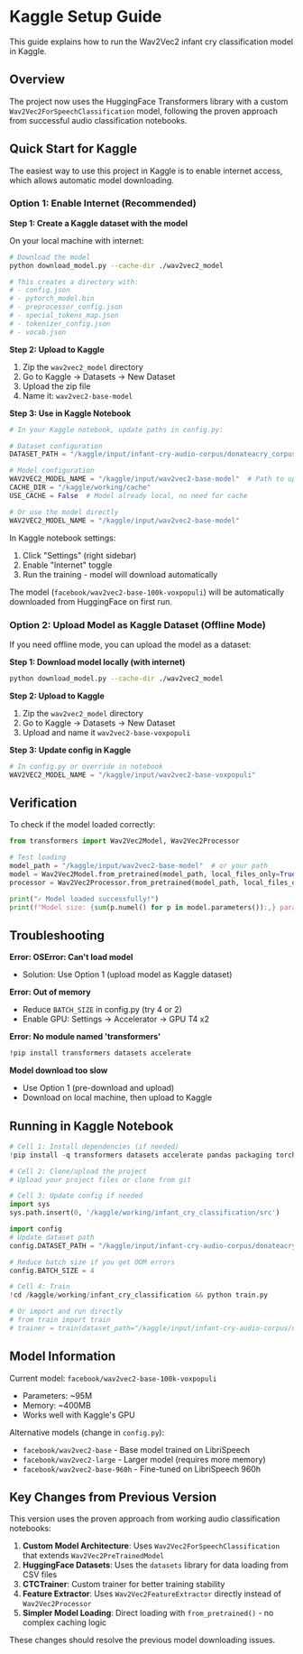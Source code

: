 # Kaggle Setup Guide

This guide explains how to run the Wav2Vec2 infant cry classification model in Kaggle.

## Overview

The project now uses the HuggingFace Transformers library with a custom `Wav2Vec2ForSpeechClassification` model, following the proven approach from successful audio classification notebooks.

## Quick Start for Kaggle

The easiest way to use this project in Kaggle is to enable internet access, which allows automatic model downloading.

### Option 1: Enable Internet (Recommended)

**Step 1: Create a Kaggle dataset with the model**

On your local machine with internet:

```bash
# Download the model
python download_model.py --cache-dir ./wav2vec2_model

# This creates a directory with:
# - config.json
# - pytorch_model.bin
# - preprocessor_config.json
# - special_tokens_map.json
# - tokenizer_config.json
# - vocab.json
```

**Step 2: Upload to Kaggle**

1. Zip the `wav2vec2_model` directory
2. Go to Kaggle → Datasets → New Dataset
3. Upload the zip file
4. Name it: `wav2vec2-base-model`

**Step 3: Use in Kaggle Notebook**

```python
# In your Kaggle notebook, update paths in config.py:

# Dataset configuration
DATASET_PATH = "/kaggle/input/infant-cry-audio-corpus/donateacry_corpus"

# Model configuration
WAV2VEC2_MODEL_NAME = "/kaggle/input/wav2vec2-base-model"  # Path to uploaded model
CACHE_DIR = "/kaggle/working/cache"
USE_CACHE = False  # Model already local, no need for cache

# Or use the model directly
WAV2VEC2_MODEL_NAME = "/kaggle/input/wav2vec2-base-model"
```

In Kaggle notebook settings:
1. Click "Settings" (right sidebar)
2. Enable "Internet" toggle
3. Run the training - model will download automatically

The model (`facebook/wav2vec2-base-100k-voxpopuli`) will be automatically downloaded from HuggingFace on first run.

### Option 2: Upload Model as Kaggle Dataset (Offline Mode)

If you need offline mode, you can upload the model as a dataset:

**Step 1: Download model locally (with internet)**
```bash
python download_model.py --cache-dir ./wav2vec2_model
```

**Step 2: Upload to Kaggle**
1. Zip the `wav2vec2_model` directory
2. Go to Kaggle → Datasets → New Dataset
3. Upload and name it `wav2vec2-base-voxpopuli`

**Step 3: Update config in Kaggle**
```python
# In config.py or override in notebook
WAV2VEC2_MODEL_NAME = "/kaggle/input/wav2vec2-base-voxpopuli"
```

## Verification

To check if the model loaded correctly:

```python
from transformers import Wav2Vec2Model, Wav2Vec2Processor

# Test loading
model_path = "/kaggle/input/wav2vec2-base-model"  # or your path
model = Wav2Vec2Model.from_pretrained(model_path, local_files_only=True)
processor = Wav2Vec2Processor.from_pretrained(model_path, local_files_only=True)

print("✓ Model loaded successfully!")
print(f"Model size: {sum(p.numel() for p in model.parameters()):,} parameters")
```

## Troubleshooting

**Error: OSError: Can't load model**
- Solution: Use Option 1 (upload model as Kaggle dataset)

**Error: Out of memory**
- Reduce `BATCH_SIZE` in config.py (try 4 or 2)
- Enable GPU: Settings → Accelerator → GPU T4 x2

**Error: No module named 'transformers'**
```bash
!pip install transformers datasets accelerate
```

**Model download too slow**
- Use Option 1 (pre-download and upload)
- Download on local machine, then upload to Kaggle

## Running in Kaggle Notebook

```python
# Cell 1: Install dependencies (if needed)
!pip install -q transformers datasets accelerate pandas packaging torchaudio librosa

# Cell 2: Clone/upload the project
# Upload your project files or clone from git

# Cell 3: Update config if needed
import sys
sys.path.insert(0, '/kaggle/working/infant_cry_classification/src')

import config
# Update dataset path
config.DATASET_PATH = "/kaggle/input/infant-cry-audio-corpus/donateacry_corpus"

# Reduce batch size if you get OOM errors
config.BATCH_SIZE = 4

# Cell 4: Train
!cd /kaggle/working/infant_cry_classification && python train.py

# Or import and run directly
# from train import train
# trainer = train(dataset_path="/kaggle/input/infant-cry-audio-corpus/donateacry_corpus")
```

## Model Information

Current model: `facebook/wav2vec2-base-100k-voxpopuli`
- Parameters: ~95M
- Memory: ~400MB
- Works well with Kaggle's GPU

Alternative models (change in `config.py`):
- `facebook/wav2vec2-base` - Base model trained on LibriSpeech
- `facebook/wav2vec2-large` - Larger model (requires more memory)
- `facebook/wav2vec2-base-960h` - Fine-tuned on LibriSpeech 960h

## Key Changes from Previous Version

This version uses the proven approach from working audio classification notebooks:

1. **Custom Model Architecture**: Uses `Wav2Vec2ForSpeechClassification` that extends `Wav2Vec2PreTrainedModel`
2. **HuggingFace Datasets**: Uses the `datasets` library for data loading from CSV files
3. **CTCTrainer**: Custom trainer for better training stability
4. **Feature Extractor**: Uses `Wav2Vec2FeatureExtractor` directly instead of `Wav2Vec2Processor`
5. **Simpler Model Loading**: Direct loading with `from_pretrained()` - no complex caching logic

These changes should resolve the previous model downloading issues.

